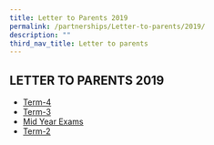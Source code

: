 ```yaml
---
title: Letter to Parents 2019
permalink: /partnerships/Letter-to-parents/2019/
description: ""
third_nav_title: Letter to parents
---
```

## LETTER TO PARENTS 2019

* [Term-4](/files/Letter-to-Parents-Term-4-2019.pdf)
* [Term-3](/files/Letter-to-Parents_Term-3_2019_27-June-updated.pdf)
* [Mid Year Exams](/files/Letter-to-Parents_Term-2_Mid_Year_Exams_final.pdf)
* [Term-2](/files/Letter_to_Parents_Term-2_2019.pdf)